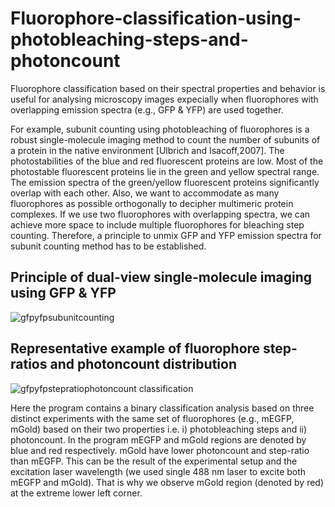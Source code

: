 # Fluorophore-classification-using-photobleaching-steps-and-photoncount

Fluorophore classification based on their spectral properties and behavior is useful for analysing microscopy images expecially when fluorophores with overlapping emission spectra (e.g., GFP & YFP) are used together.

For example, subunit counting using photobleaching of fluorophores is a robust single-molecule imaging method to count the number of subunits of a protein in the native environment [Ulbrich and Isacoff,2007]. The photostabilities of the blue and red fluorescent proteins are low. Most of the photostable fluorescent proteins lie in the green and yellow spectral range. The emission spectra of the green/yellow fluorescent proteins significantly overlap with each other. Also, we want to accommodate as many fluorophores as possible orthogonally to decipher multimeric protein complexes. If we use two fluorophores with overlapping spectra, we can achieve more space to include multiple fluorophores for bleaching step counting. Therefore, a principle to unmix GFP and YFP emission spectra for subunit counting method has to be established.

## **Principle of dual-view single-molecule imaging using GFP & YFP** ##
![gfpyfpsubunitcounting](https://github.com/antaramukhopadhyay/Fluorophore-classification-using-photobleaching-steps-and-photoncount/assets/160405848/e951a381-1259-4131-abe1-123e64706cdf)

## **Representative example of fluorophore step-ratios and photoncount distribution** ##
![gfpyfpstepratiophotoncount classification](https://github.com/antaramukhopadhyay/Fluorophore-classification-using-photobleaching-steps-and-photoncount/assets/160405848/c1e6c572-2866-413c-a36e-511d2dc0e709)



Here the program contains a binary classification analysis based on three distinct experiments with the same set of fluorophores (e.g., mEGFP, mGold) based on their two properties i.e. i) photobleaching steps and ii) photoncount. In the program mEGFP and mGold regions are denoted by blue and red respectively.
mGold have lower photoncount and step-ratio than mEGFP. This can be the result of the experimental setup and the excitation laser wavelength (we used single 488 nm laser to excite both mEGFP and mGold). That is why we observe mGold region (denoted by red) at the extreme lower left corner.
